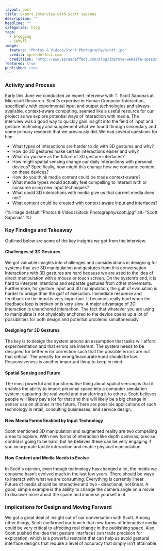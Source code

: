 ```yaml
---
layout: post
title: Expert Interview with Scott Saponas
description: ""
headline: ""
categories: blog
tags: 
  - blogging
  - jekyll
image: 
  feature: "Photos & Videos/Stock Photography/scott.jpg"
  credit: spreadeffect.com
  creditlink: "http://www.spreadeffect.com/blog/improve-website-speed/"
featured: true
published: true
---
```


### Activity and Process

Early this June we conducted an expert interview with T. Scott Saponas at Microsoft Research. Scott’s expertise in Human Computer Interaction, specifically with experimental input and output technologies and always-available, context-aware computing, seemed like a useful resource for our project as we explore potential ways of interaction with media. The interview was a good way to quickly gain insight into the field of input and gesture technology and supplement what we found through secondary and some primary research that we previously did. We had several questions for him:

* What types of interactions are harder to do with 3D gestures and why?
* How do 3D gestures make certain interactions easier and why?
* What do you see as the future of 3D gesture interfaces?
* How might spatial sensing change our daily interactions with personal devices?
Specifically, how might this change how we consume content on these devices?
* How do you think media content could be made context-aware?
* What media types would actually feel compelling to interact with or consume using new
input techniques?
* What could 3D interactions with media give us that current media does not?
* What content could be created with context-aware input and interfaces?

{% image default "Photos & Videos/Stock Photography/scott.jpg" alt="Scott Saponas"  %}


### Key Findings and Takeaway

Outlined below are some of the key insights we got from the interview.

#### Challenges of 3D Gestures

We got valuable insights into challenges and considerations in designing for systems that use 3D manipulation and gestures from this conversation. Interactions with 3D gestures are hard because we are used to the idea of direct manipulation with a mouse or touch screen. On the system’s end, it is hard to interpret intentions and separate gestures from other movements. Furthermore, for gesture input and 3D manipulation, the gulf of evaluation is harder to bridge than the gulf of execution. Immediate response and feedback on the input is very important. It becomes really hard when the feedback loop is broken or is very slow. A major advantage of 3D interaction is unanchored interaction. The fact that whatever you are using to manipulate is not physically anchored to the device opens up a lot of possibilities for both design and potential problems simultaneously.

#### Designing for 3D Gestures

The key is to design the system around an assumption that tasks will afford experimentation and that errors are inherent. The system needs to be designed for better error correction such that the possible errors are not that critical. The penalty for wrong/inaccurate input should be low. Responsiveness is another important thing to keep in mind.

#### Spatial Sensing and Future

The most powerful and transformative thing about spatial sensing is that it enables the ability
to import personal space into a computer simulation system; capturing the real world and
transferring it to others. Scott believes people will likely pay a lot for that and this will likely be a big change in sensor use on phones in the future. There are possible applications of such technology in retail, consulting businesses, and service design.

#### New Media Forms Enabled by Input Technology

Scott mentioned 3D manipulation and augmented reality are two compelling areas to explore. With new forms of interaction like depth cameras, precise control is going to be hard, but he believes these can be very engaging if you incorporate tactile interaction and enable physical manipulation.

#### How Content and Media Needs to Evolve

In Scott's opinion, even though technology has changed a lot, the media we consume hasn’t
evolved much in the last few years. There should be ways to interact with what we are
consuming. Everything is currently linear. Future of media should be interactive and two -
directional, not linear. A good, simple example is the ability to change the camera angle on a
movie to discover more about the space and immerse yourself in it.

### Implications for Design and Moving Forward

We got a great deal of insight out of our conversation with Scott. Among other things, Scott confirmed our hunch that new forms of interactive media could be very critical to affecting real change in the publishing space. Also, Scott pushed the idea that gesture interfaces can trade precision for exploration, which is a powerful restraint that can help us avoid gestural interface designs that require a level of accuracy that simply isn’t attainable.
